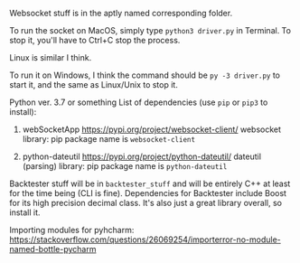 Websocket stuff is in the aptly named corresponding folder.

To run the socket on MacOS, simply type `python3 driver.py` in Terminal. To stop it, you'll have to Ctrl+C stop the
process.

Linux is similar I think.

To run it on Windows, I think the command should be `py -3 driver.py` to start it, and the same as Linux/Unix  to stop it.

Python ver. 3.7 or something
List of dependencies (use `pip` or `pip3` to install):

1. webSocketApp
https://pypi.org/project/websocket-client/
websocket library: pip package name is `websocket-client`

2. python-dateutil
https://pypi.org/project/python-dateutil/
dateutil (parsing) library: pip package name is `python-dateutil`

Backtester stuff will be in `backtester_stuff` and will be entirely C++ at least for the time being (CLI is fine).
Dependencies for Backtester include Boost for its high precision decimal class. It's also just a great library overall, so install it.

Importing modules for pyhcharm:
https://stackoverflow.com/questions/26069254/importerror-no-module-named-bottle-pycharm
